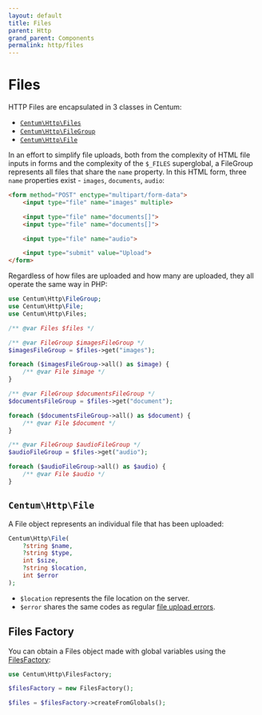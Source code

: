 ```yaml
---
layout: default
title: Files
parent: Http
grand_parent: Components
permalink: http/files
---
```




# Files

HTTP Files are encapsulated in 3 classes in Centum:

- [`Centum\Http\Files`](https://github.com/SidRoberts/centum/blob/development/src/Http/Files.php)
- [`Centum\Http\FileGroup`](https://github.com/SidRoberts/centum/blob/development/src/Http/FileGroup.php)
- [`Centum\Http\File`](https://github.com/SidRoberts/centum/blob/development/src/Http/File.php)

In an effort to simplify file uploads, both from the complexity of HTML file inputs in forms and the complexity of the `$_FILES` superglobal, a FileGroup represents all files that share the `name` property.
In this HTML form, three `name` properties exist - `images`, `documents`, `audio`:

```html
<form method="POST" enctype="multipart/form-data">
    <input type="file" name="images" multiple>

    <input type="file" name="documents[]">
    <input type="file" name="documents[]">

    <input type="file" name="audio">

    <input type="submit" value="Upload">
</form>
```

Regardless of how files are uploaded and how many are uploaded, they all operate the same way in PHP:

```php
use Centum\Http\FileGroup;
use Centum\Http\File;
use Centum\Http\Files;

/** @var Files $files */

/** @var FileGroup $imagesFileGroup */
$imagesFileGroup = $files->get("images");

foreach ($imagesFileGroup->all() as $image) {
    /** @var File $image */
}

/** @var FileGroup $documentsFileGroup */
$documentsFileGroup = $files->get("document");

foreach ($documentsFileGroup->all() as $document) {
    /** @var File $document */
}

/** @var FileGroup $audioFileGroup */
$audioFileGroup = $files->get("audio");

foreach ($audioFileGroup->all() as $audio) {
    /** @var File $audio */
}
```



## `Centum\Http\File`

A File object represents an individual file that has been uploaded:

```php
Centum\Http\File(
    ?string $name,
    ?string $type,
    int $size,
    ?string $location,
    int $error
);
```

- `$location` represents the file location on the server.
- `$error` shares the same codes as regular [file upload errors](https://www.php.net/manual/en/features.file-upload.errors.php).



## Files Factory

You can obtain a Files object made with global variables using the [FilesFactory](https://github.com/SidRoberts/centum/blob/development/src/Http/FilesFactory.php):

```php
use Centum\Http\FilesFactory;

$filesFactory = new FilesFactory();

$files = $filesFactory->createFromGlobals();
```
